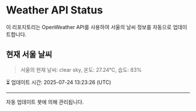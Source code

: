 
# Weather API Status

이 리포지토리는 OpenWeather API를 사용하여 서울의 날씨 정보를 자동으로 업데이트합니다.

## 현재 서울 날씨
> 서울의 현재 날씨: clear sky, 온도: 27.24°C, 습도: 83%

⏳ 업데이트 시간: 2025-07-24 13:23:26 (UTC)

---
자동 업데이트 봇에 의해 관리됩니다.
